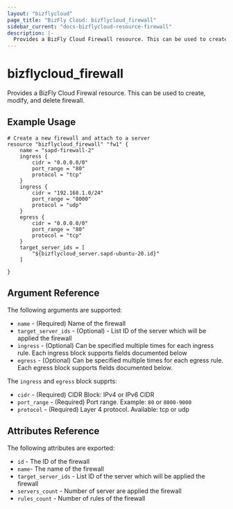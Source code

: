 ```yaml
---
layout: "bizflycloud"
page_title: "BizFly Cloud: bizflycloud_firewall"
sidebar_current: "docs-bizflycloud-resource-firewall"
description: |-
  Provides a BizFly Cloud Firewall resource. This can be used to create, modify, and delete firewall.
---
```


# bizflycloud\_firewall

Provides a BizFly Cloud Firewal resource. This can be used to create,
modify, and delete firewall.

## Example Usage

```hcl
# Create a new firewall and attach to a server
resource "bizflycloud_firewall" "fw1" {
    name = "sapd-firewall-2"
    ingress {
        cidr = "0.0.0.0/0"
        port_range = "80"
        protocol = "tcp"
    }
    ingress {
        cidr = "192.168.1.0/24"
        port_range = "8000"
        protocol = "udp"
    }
    egress {
        cidr = "0.0.0.0/0"
        port_range = "80"
        protocol = "tcp"
    }
    target_server_ids = [
        "${bizflycloud_server.sapd-ubuntu-20.id}"
    ]

}
```

## Argument Reference

The following arguments are supported:

* `name` - (Required) Name of the firewall
* `target_server_ids` - (Optional) - List ID of the server which will be applied the firewall
* `ingress` - (Optional) Can be specified multiple times for each ingress rule. Each ingress block supports fields documented below
* `egress` - (Optional) Can be specified multiple times for each egress rule. Each egress block supports fields documented below.

The `ingress` and `egress` block supprts:

* `cidr` - (Required) CIDR Block: IPv4 or IPv6 CIDR
* `port_range` - (Required) Port range. Example: `80` or `8000-9000`
* `protocol` - (Required) Layer 4 protocol.  Available: tcp or udp

## Attributes Reference

The following attributes are exported:

* `id` - The ID of the firewall
* `name`- The name of the firewall
* `target_server_ids` - List ID of the server which will be applied the firewall
* `servers_count` - Number of server are applied the firewall
* `rules_count` - Number of rules of the firewall

